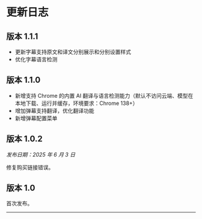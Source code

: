 # 更新日志

## 版本 1.1.1

- 更新字幕支持原文和译文分别展示和分别设置样式
- 优化字幕语言检测

## 版本 1.1.0

- 新增支持 Chrome 的内置 AI 翻译与语言检测能力（默认不访问云端、模型在本地下载、运行并缓存，环境要求：Chrome 138+）
- 增加弹幕支持翻译，优化翻译功能
- 新增弹幕配置菜单

## 版本 1.0.2

_发布日期：2025 年 6 月 3 日_

修复购买链接错误。

## 版本 1.0

首次发布。

---
